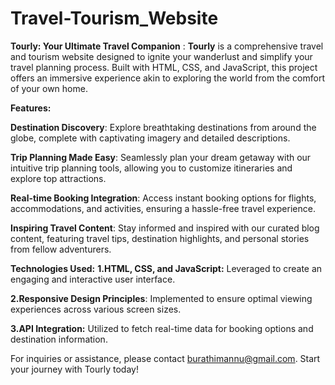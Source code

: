 # Travel-Tourism_Website 

**Tourly: Your Ultimate Travel Companion**
: **Tourly** is a comprehensive travel and tourism website designed to ignite your wanderlust and simplify your travel planning process. Built with HTML, CSS, and JavaScript, this project offers an immersive experience akin to exploring the world from the comfort of your own home.

**Features:**

**Destination Discovery**: Explore breathtaking destinations from around the globe, complete with captivating imagery and detailed descriptions.

**Trip Planning Made Easy**: Seamlessly plan your dream getaway with our intuitive trip planning tools, allowing you to customize itineraries and explore top attractions.

**Real-time Booking Integration**: Access instant booking options for flights, accommodations, and activities, ensuring a hassle-free travel experience.

**Inspiring Travel Content**: Stay informed and inspired with our curated blog content, featuring travel tips, destination highlights, and personal stories from fellow adventurers.

**Technologies Used:**
**1.HTML, CSS, and JavaScript:** Leveraged to create an engaging and interactive user interface.

**2.Responsive Design Principles**: Implemented to ensure optimal viewing experiences across various screen sizes.

**3.API Integration:** Utilized to fetch real-time data for booking options and destination information.

For inquiries or assistance, please contact burathimannu@gmail.com. Start your journey with Tourly today!
